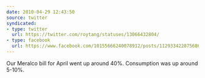 ```yaml
---
date: 2010-04-29 12:43:50
source: twitter
syndicated:
- type: twitter
  url: https://twitter.com/roytang/statuses/13066432804/
- type: facebook
  url: https://www.facebook.com/10155666240078912/posts/112933422075686
---
```


Our Meralco bill for April went up around 40%. Consumption was up around 5-10%.